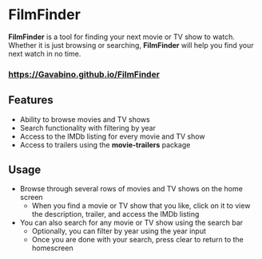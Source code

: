 # FilmFinder

**FilmFinder** is a tool for finding your next movie or TV show to watch. Whether it is just browsing or searching, **FilmFinder** will help you find your next watch in no time.

### https://Gavabino.github.io/FilmFinder

## Features
- Ability to browse movies and TV shows
- Search functionality with filtering by year
- Access to the IMDb listing for every movie and TV show
- Access to trailers using the **movie-trailers** package

## Usage
- Browse through several rows of movies and TV shows on the home screen
    - When you find a movie or TV show that you like, click on it to view the description, trailer, and access the IMDb listing 
- You can also search for any movie or TV show using the search bar
  - Optionally, you can filter by year using the year input
  - Once you are done with your search, press clear to return to the homescreen
